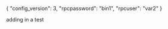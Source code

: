 {
     "config_version": 3,
     "rpcpassword": "bin1",
     "rpcuser": "var2"
}


adding in a test
